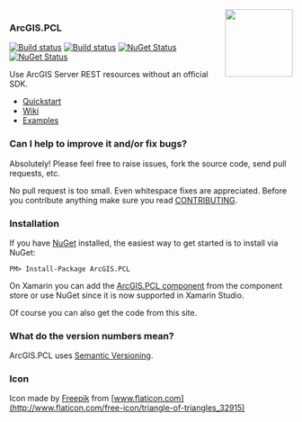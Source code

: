 <img align="right" height="120" src="https://raw.githubusercontent.com/davetimmins/ArcGIS.PCL/master/logo.png">

### ArcGIS.PCL

[![Build status](https://travis-ci.org/davetimmins/ArcGIS.PCL.svg?branch=master)](https://travis-ci.org/davetimmins/ArcGIS.PCL) [![Build status](https://ci.appveyor.com/api/projects/status/6kquae4fokkeuxg1?svg=true)](https://ci.appveyor.com/project/davetimmins/arcgis-pcl) [![NuGet Status](http://img.shields.io/nuget/v/ArcGIS.PCL.svg?style=flat)](https://www.nuget.org/packages/ArcGIS.PCL/) [![NuGet Status](http://img.shields.io/badge/Xamarin-3.2.2-blue.svg?style=flat)](https://components.xamarin.com/view/arcgis.pcl)

Use ArcGIS Server REST resources without an official SDK.

- [Quickstart](https://github.com/davetimmins/ArcGIS.PCL/wiki/Quickstart)
- [Wiki](https://github.com/davetimmins/ArcGIS.PCL/wiki)
- [Examples](https://github.com/davetimmins/ArcGIS.PCL/wiki/Examples)

### Can I help to improve it and/or fix bugs? ##

Absolutely! Please feel free to raise issues, fork the source code, send pull requests, etc.

No pull request is too small. Even whitespace fixes are appreciated. Before you contribute anything make sure you read [CONTRIBUTING](https://github.com/davetimmins/ArcGIS.PCL/wiki/Contributing).

### Installation
If you have [NuGet](http://nuget.org) installed, the easiest way to get started is to install via NuGet:

    PM> Install-Package ArcGIS.PCL

On Xamarin you can add the [ArcGIS.PCL component](http://components.xamarin.com/view/ArcGIS.PCL) from the component store or use NuGet since it is now supported in Xamarin Studio.

Of course you can also get the code from this site.

### What do the version numbers mean? ##

ArcGIS.PCL uses [Semantic Versioning](http://semver.org/).

### Icon

Icon made by [Freepik](http://www.freepik.com) from [www.flaticon.com](http://www.flaticon.com/free-icon/triangle-of-triangles_32915)
                
